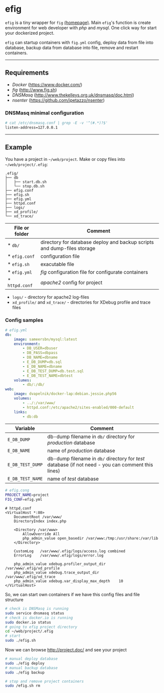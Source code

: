 # efig
```efig``` is a tiny wrapper for ```fig``` [(homepage)](http://www.fig.sh). Main ```efig```'s function is create environment for web developer with *php* and *mysql*. One click way for start your dockerized project.

```efig``` can startup containers with ```fig.yml``` config, deploy data from file into database, backup data from database into file, remove and restart containers.

---------------------

## Requirements

* *Docker* (https://www.docker.com/)
* *fig* (http://www.fig.sh)
* *DNSMasq* (http://www.thekelleys.org.uk/dnsmasq/doc.html)
* *nsenter* (https://github.com/jpetazzo/nsenter)

### DNSMasq minimal configuration

```bash
# cat /etc/dnsmasq.conf | grep -E -v '^(#.*)?$'
listen-address=127.0.0.1
```

---------------------

## Example

You have a project in ```~/web/project```. Make or copy files into ```~/web/project/.efig```:
```
.efig/
├── db
│   ├── start.db.sh
│   └── stop.db.sh
├── efig.conf
├── efig.sh
├── efig.yml
├── httpd.conf
├── logs/
├── xd_profile/
└── xd_trace/
```
File or folder | Comment
----------------|----------------
* ```db/``` | directory for database deploy and backup scripts and dump-files storage
* ```efig.conf``` | configuration file
* ```efig.sh``` | exacutable file
* ```efig.yml``` | *fig* configuration file for configurate containers
* ```httpd.conf``` | *apache2* config for project
* ```logs/``` - directory for apache2 log-files
* ```xd_profile/``` and ```xd_trace/``` - directories for XDebug profile and trace files

### Config samples
```yml
# efig.yml
db:
    image: sameersbn/mysql:latest
    environment:
        - DB_USER=dbuser
        - DB_PASS=dbpass
        - DB_NAME=dbname
        - E_DB_DUMP=db.sql
        - E_DB_NAME=dbname
        - E_DB_TEST_DUMP=db.test.sql
        - E_DB_TEST_NAME=dbtest
    volumes:
        - db/:/db/
web:
    image: dvapelnik/docker-lap:debian.jessie.php56
    volumes:
        - ../:/var/www/
        - httpd.conf:/etc/apache2/sites-enabled/000-default
    links:
        - db:db
```
Variable | Comment
------------|-------------
```E_DB_DUMP``` | db-dump filename in ```db/``` directory for *production* database
```E_DB_NAME``` | name of *production* database
```E_DB_TEST_DUMP``` | db-dump filename in ```db/``` directory for *test* database (if not need - you can comment this lines)
```E_DB_TEST_NAME``` | name of *test* database


```bash
# efig.cong
PROJECT_NAME=project
FIG_CONF=efig.yml
```
```apacheconf
# httpd.conf
<VirtualHost *:80>
    DocumentRoot /var/www/
    DirectoryIndex index.php

    <Directory /var/www>
        AllowOverride All
        php_admin_value open_basedir /var/www:/tmp:/usr/share:/var/lib
    </Directory>

    CustomLog   /var/www/.efig/logs/access.log combined
    ErrorLog    /var/www/.efig/logs/error.log

    php_admin_value xdebug.profiler_output_dir  /var/www/.efig/xd_profile
    php_admin_value xdebug.trace_output_dir     /var/www/.efig/xd_trace
    php_admin_value xdebug.var_display_max_depth    10
</VirtualHost>
```
So, we can start own containers if we have this config files and file structure

```bash
# check is DNSMasq is running
sudo service dnsmasq status
# check is docker.io is running
sudo docker.io status
# going to efig project directory
cd ~/web/project/.efig
# start 
sudo ./efig.sh
```
Now we can browse http://project.doc/ and see your project
```bash
# manual deploy database
sudo ./efig deploy
# manual backup database
sudo ./efig backup
```
```bash
# stop and remove project containers
sudo /efig.sh rm
```
